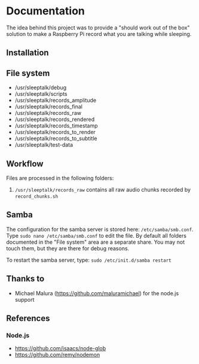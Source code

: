# Documentation

The idea behind this project was to provide a "should work out of the box" solution to make a Raspberry Pi record what you are talking while sleeping.

## Installation




## File system

* /usr/sleeptalk/debug
* /usr/sleeptalk/scripts
* /usr/sleeptalk/records_amplitude
* /usr/sleeptalk/records_final
* /usr/sleeptalk/records_raw
* /usr/sleeptalk/records_rendered
* /usr/sleeptalk/records_timestamp
* /usr/sleeptalk/records_to_render
* /usr/sleeptalk/records_to_subtitle
* /usr/sleeptalk/test-data

## Workflow

Files are processed in the following folders:
 
1) `/usr/sleeptalk/records_raw` contains all raw audio chunks recorded by `record_chunks.sh`




## Samba

The configuration for the samba server is stored here: `/etc/samba/smb.conf`. Type `sudo nano /etc/samba/smb.conf` to edit the file.
By default all folders documented in the "File system" area are a separate share. You may not touch them, but they are there for debug reasons.

To restart the samba server, type: `sudo /etc/init.d/samba restart`

## Thanks to

* Michael Malura (https://github.com/maluramichael) for the node.js support

## References

### Node.js

* https://github.com/isaacs/node-glob
* https://github.com/remy/nodemon